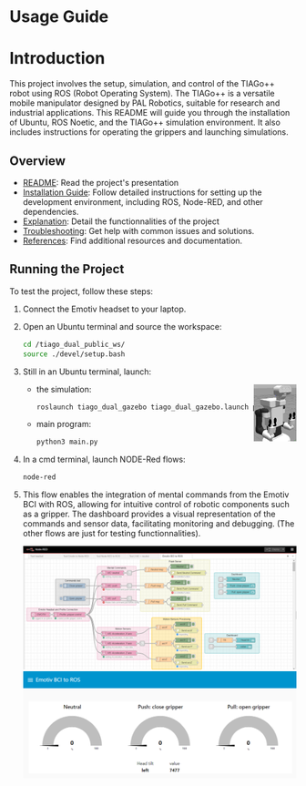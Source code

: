 # Usage Guide

# Introduction

This project involves the setup, simulation, and control of the TIAGo++ robot using ROS (Robot Operating System). The TIAGo++ is a versatile mobile manipulator designed by PAL Robotics, suitable for research and industrial applications. This README will guide you through the installation of Ubuntu, ROS Noetic, and the TIAGo++ simulation environment. It also includes instructions for operating the grippers and launching simulations.

## Overview

- [README](../README.md): Read the project's presentation
- [Installation Guide](docs/INSTALLATION.md): Follow detailed instructions for setting up the development environment, including ROS, Node-RED, and other dependencies.
- [Explanation](docs/EXPLANATION.md): Detail the functionnalities of the project
- [Troubleshooting](docs/TROUBLESHOOTING.md): Get help with common issues and solutions.
- [References](docs/REFERENCES.md): Find additional resources and documentation.

## Running the Project

To test the project, follow these steps:

1. Connect the Emotiv headset to your laptop.

2. Open an Ubuntu terminal and source the workspace:
   ```bash
   cd /tiago_dual_public_ws/
   source ./devel/setup.bash
   ```

3. Still in an Ubuntu terminal, launch:
   - the simulation:
     <img align="right" height="100" src="images/tiago_simulation.png">
      ```bash
      roslaunch tiago_dual_gazebo tiago_dual_gazebo.launch public_sim:=true end_effector_left:=pal-gripper end_effector_right:=pal-gripper
      ```

   - main program:
      ```bash
      python3 main.py
      ```
      
4. In a cmd terminal, launch NODE-Red flows:
   ```bash
   node-red
   ```

5. This flow enables the integration of mental commands from the Emotiv BCI with ROS, allowing for intuitive control of robotic components such as a gripper. The dashboard provides a visual representation of the commands and sensor data, facilitating monitoring and debugging. (The other flows are just for testing functionnalities).

   ![NODE-Red flow](images/emotiv_bci_to_ros_flow.png)
   ![NODE-Red dashboard](images/emotiv_bci_to_ros_dashboard.png)
